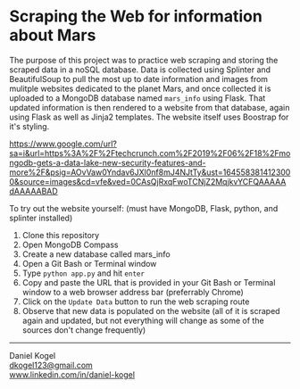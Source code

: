 # Scraping the Web for information about Mars

The purpose of this project was to practice web scraping and storing the scraped data in a noSQL database. Data is collected using Splinter and BeautifulSoup to pull the most up to date information and images from mulitple websites dedicated to the planet Mars, and once collected it is uploaded to a MongoDB database named `mars_info` using Flask. That updated information is then rendered to a website from that database, again using Flask as well as Jinja2 templates. The website itself uses Boostrap for it's styling. 

https://www.google.com/url?sa=i&url=https%3A%2F%2Ftechcrunch.com%2F2019%2F06%2F18%2Fmongodb-gets-a-data-lake-new-security-features-and-more%2F&psig=AOvVaw0Yndav6JXl0nf8mJ4NJtTy&ust=1645583814123000&source=images&cd=vfe&ved=0CAsQjRxqFwoTCNjZ2MqjkvYCFQAAAAAdAAAAABAD

To try out the website yourself:
(must have MongoDB, Flask, python, and splinter installed)

1. Clone this repository
2. Open MongoDB Compass
3. Create a new database called mars_info
4. Open a Git Bash or Terminal window
5. Type `python app.py` and hit `enter`
6. Copy and paste the URL that is provided in your Git Bash or Terminal window to a web browser address bar (preferrably Chrome)
7. Click on the `Update Data` button to run the web scraping route
8. Observe that new data is populated on the website (all of it is scraped again and updated, but not everything will change as some of the sources don't change frequently)

  
  ---  
  
Daniel Kogel  
dkogel123@gmail.com  
www.linkedin.com/in/daniel-kogel  
